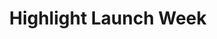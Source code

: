 ---
title: Highlight Launch Week
company: Highlight
start: 2023-04-17
finish: 2023-04-21
image: /media/event-highlight.png
launchpage: https://www.highlight.io/blog/tag/launch-week-1
---